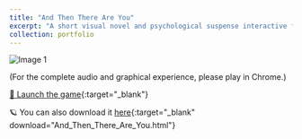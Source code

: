 ```yaml
---
title: "And Then There Are You"
excerpt: "A short visual novel and psychological suspense interactive fiction. Created with Twine using the SugarCube format.<img src='https://pers-0.github.io/Portfolio/images/twine.png' alt='Image 1' style='max-width: 100%;'>"
collection: portfolio
---
```

<img src="https://pers-0.github.io/Portfolio/images/twine.png" alt="Image 1" style="max-width: 100%;">

(For the complete audio and graphical experience, please play in Chrome.)  

[🌚 Launch the game](/Portfolio/_pages/And%20Then%20There%20Are%20You.html){:target="_blank"}

🪐 You can also download it [here](https://pers-0.github.io/Portfolio/_pages/And%20Then%20There%20Are%20You.html){:target="_blank" download="And_Then_There_Are_You.html"}
